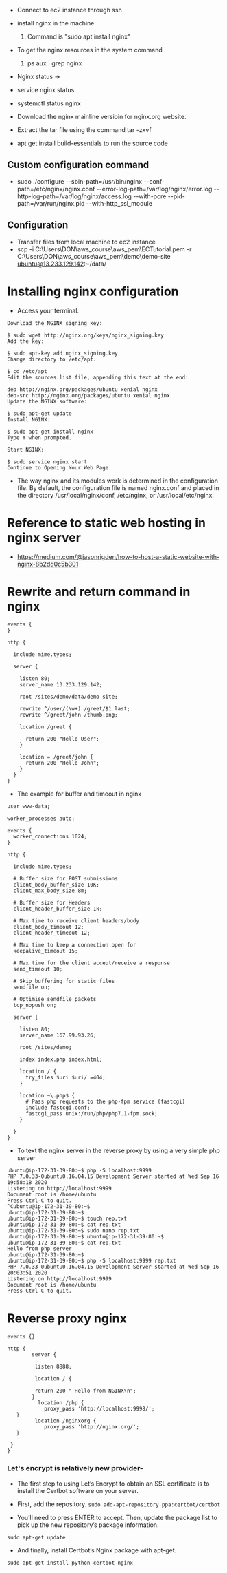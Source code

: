 - Connect to ec2 instance through ssh
- install nginx in the machine

  1. Command is "sudo apt install nginx"

- To get the nginx resources in the system command

  1. ps aux | grep nginx

- Nginx status ->
- service nginx status
- systemctl status nginx

- Download the nginx mainline versioin for nginx.org website.
- Extract the tar file using the command tar -zxvf
- apt get install build-essentials to run the source code

## Custom configuration command

- sudo ./configure --sbin-path=/usr/bin/nginx --conf-path=/etc/nginx/nginx.conf --error-log-path=/var/log/nginx/error.log --http-log-path=/var/log/nginx/access.log --with-pcre --pid-path=/var/run/nginx.pid --with-http_ssl_module

## Configuration

- Transfer files from local machine to ec2 instance
- scp -i C:\Users\DON\aws_course\aws_pem\ECTutorial.pem -r C:\Users\DON\aws_course\aws_pem\demo\demo-site ubuntu@13.233.129.142:~/data/

# Installing nginx configuration

- Access your terminal.

```
Download the NGINX signing key:

$ sudo wget http://nginx.org/keys/nginx_signing.key
Add the key:

$ sudo apt-key add nginx_signing.key
Change directory to /etc/apt.

$ cd /etc/apt
Edit the sources.list file, appending this text at the end:

deb http://nginx.org/packages/ubuntu xenial nginx
deb-src http://nginx.org/packages/ubuntu xenial nginx
Update the NGINX software:

$ sudo apt-get update
Install NGINX:

$ sudo apt-get install nginx
Type Y when prompted.

Start NGINX:

$ sudo service nginx start
Continue to Opening Your Web Page.
```

- The way nginx and its modules work is determined in the configuration file. By default, the configuration file is named nginx.conf and placed in the directory /usr/local/nginx/conf, /etc/nginx, or /usr/local/etc/nginx.

# Reference to static web hosting in nginx server

- https://medium.com/@jasonrigden/how-to-host-a-static-website-with-nginx-8b2dd0c5b301

# Rewrite and return command in nginx

```
events {
}

http {

  include mime.types;

  server {

    listen 80;
    server_name 13.233.129.142;

    root /sites/demo/data/demo-site;

    rewrite ^/user/(\w+) /greet/$1 last;
    rewrite ^/greet/john /thumb.png;

    location /greet {

      return 200 "Hello User";
    }

    location = /greet/john {
      return 200 "Hello John";
    }
  }
}
```

- The example for buffer and timeout in nginx

```
user www-data;

worker_processes auto;

events {
  worker_connections 1024;
}

http {

  include mime.types;

  # Buffer size for POST submissions
  client_body_buffer_size 10K;
  client_max_body_size 8m;

  # Buffer size for Headers
  client_header_buffer_size 1k;

  # Max time to receive client headers/body
  client_body_timeout 12;
  client_header_timeout 12;

  # Max time to keep a connection open for
  keepalive_timeout 15;

  # Max time for the client accept/receive a response
  send_timeout 10;

  # Skip buffering for static files
  sendfile on;

  # Optimise sendfile packets
  tcp_nopush on;

  server {

    listen 80;
    server_name 167.99.93.26;

    root /sites/demo;

    index index.php index.html;

    location / {
      try_files $uri $uri/ =404;
    }

    location ~\.php$ {
      # Pass php requests to the php-fpm service (fastcgi)
      include fastcgi.conf;
      fastcgi_pass unix:/run/php/php7.1-fpm.sock;
    }

  }
}
```

- To text the nginx server in the reverse proxy by using a very simple php server

```
ubuntu@ip-172-31-39-80:~$ php -S localhost:9999
PHP 7.0.33-0ubuntu0.16.04.15 Development Server started at Wed Sep 16 19:58:18 2020
Listening on http://localhost:9999
Document root is /home/ubuntu
Press Ctrl-C to quit.
^Cubuntu@ip-172-31-39-80:~$
ubuntu@ip-172-31-39-80:~$
ubuntu@ip-172-31-39-80:~$ touch rep.txt
ubuntu@ip-172-31-39-80:~$ cat rep.txt
ubuntu@ip-172-31-39-80:~$ sudo nano rep.txt
ubuntu@ip-172-31-39-80:~$ ubuntu@ip-172-31-39-80:~$
ubuntu@ip-172-31-39-80:~$ cat rep.txt
Hello from php server
ubuntu@ip-172-31-39-80:~$
ubuntu@ip-172-31-39-80:~$ php -S localhost:9999 rep.txt
PHP 7.0.33-0ubuntu0.16.04.15 Development Server started at Wed Sep 16 20:03:51 2020
Listening on http://localhost:9999
Document root is /home/ubuntu
Press Ctrl-C to quit.
```


# Reverse proxy nginx
```
events {}

http {
        server {

         listen 8888;

         location / {

         return 200 " Hello from NGINX\n";
        }
          location /php {
            proxy_pass 'http://localhost:9998/';
   }
         location /nginxorg {
            proxy_pass 'http://nginx.org/';
   }

 }
}
```

### Let's encrypt is relatively new provider-
* The first step to using Let’s Encrypt to obtain an SSL certificate is to install the Certbot software on your server.

* First, add the repository.
 ```sudo add-apt-repository ppa:certbot/certbot```

* You’ll need to press ENTER to accept. Then, update the package list to pick up the new repository’s package information.

```sudo apt-get update```
* And finally, install Certbot’s Nginx package with apt-get.

```sudo apt-get install python-certbot-nginx```